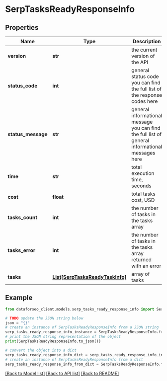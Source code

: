 # SerpTasksReadyResponseInfo


## Properties

Name | Type | Description | Notes
------------ | ------------- | ------------- | -------------
**version** | **str** | the current version of the API | [optional] 
**status_code** | **int** | general status code you can find the full list of the response codes here | [optional] 
**status_message** | **str** | general informational message you can find the full list of general informational messages here | [optional] 
**time** | **str** | total execution time, seconds | [optional] 
**cost** | **float** | total tasks cost, USD | [optional] 
**tasks_count** | **int** | the number of tasks in the tasks array | [optional] 
**tasks_error** | **int** | the number of tasks in the tasks array returned with an error | [optional] 
**tasks** | [**List[SerpTasksReadyTaskInfo]**](SerpTasksReadyTaskInfo.md) | array of tasks | [optional] 

## Example

```python
from dataforseo_client.models.serp_tasks_ready_response_info import SerpTasksReadyResponseInfo

# TODO update the JSON string below
json = "{}"
# create an instance of SerpTasksReadyResponseInfo from a JSON string
serp_tasks_ready_response_info_instance = SerpTasksReadyResponseInfo.from_json(json)
# print the JSON string representation of the object
print(SerpTasksReadyResponseInfo.to_json())

# convert the object into a dict
serp_tasks_ready_response_info_dict = serp_tasks_ready_response_info_instance.to_dict()
# create an instance of SerpTasksReadyResponseInfo from a dict
serp_tasks_ready_response_info_from_dict = SerpTasksReadyResponseInfo.from_dict(serp_tasks_ready_response_info_dict)
```
[[Back to Model list]](../README.md#documentation-for-models) [[Back to API list]](../README.md#documentation-for-api-endpoints) [[Back to README]](../README.md)


